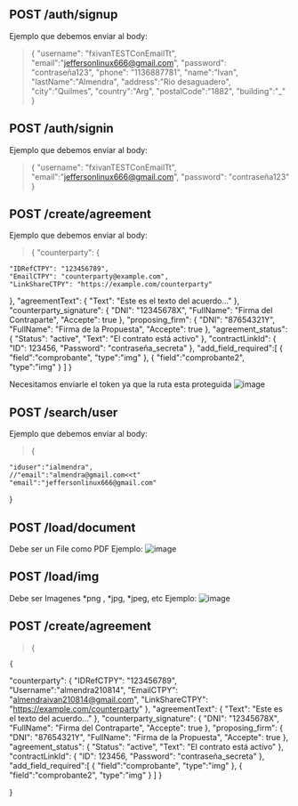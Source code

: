 ## POST /auth/signup

Ejemplo que debemos enviar al body:

> {
> "username": "fxivanTESTConEmailTt",
> "email":"jeffersonlinux666@gmail.com",
> "password": "contraseña123",
> "phone": "1136887781",
> "name":"Ivan",
> "lastName":"Almendra",
> "address":"Rio desaguadero",
> "city":"Quilmes",
> "country":"Arg",
> "postalCode":"1882",
> "building":"\_"
> }

## POST /auth/signin

Ejemplo que debemos enviar al body:

> {
> "username": "fxivanTESTConEmailTt",
> "email":"jeffersonlinux666@gmail.com",
> "password": "contraseña123"
> }

## POST /create/agreement

Ejemplo que debemos enviar al body:

> {
> "counterparty": {

    "IDRefCTPY": "123456789",
    "EmailCTPY": "counterparty@example.com",
    "LinkShareCTPY": "https://example.com/counterparty"

},
"agreementText": {
"Text": "Este es el texto del acuerdo..."
},
"counterparty_signature": {
"DNI": "12345678X",
"FullName": "Firma del Contraparte",
"Accepte": true
},
"proposing_firm": {
"DNI": "87654321Y",
"FullName": "Firma de la Propuesta",
"Accepte": true
},
"agreement_status": {
"Status": "active",
"Text": "El contrato está activo"
},
"contractLinkId": {
"ID": 123456,
"Password": "contraseña_secreta"
},
"add_field_required":[
{
"field":"comprobante",
"type":"img"
},
{
"field":"comprobante2",
"type":"img"
}
]
}

Necesitamos enviarle el token ya que la ruta esta proteguida
![image](https://github.com/FxIvan/microservice-tratoseguro/assets/62405720/a93f3ce7-28b9-4345-9862-cf48aa47a3fc)

## POST /search/user

Ejemplo que debemos enviar al body:

> {

    "iduser":"ialmendra",
    //"email":"almendra@gmail.com<<t"
    "email":"jeffersonlinux666@gmail.com"

}

>

## POST /load/document

Debe ser un File como PDF
Ejemplo:
![image](https://github.com/FxIvan/microservice-tratoseguro/assets/62405720/ae1ac73a-5b6b-4ccf-a259-619c7085d5df)

## POST /load/img

Debe ser Imagenes *png , *jpg, \*jpeg, etc
Ejemplo:
![image](https://github.com/FxIvan/microservice-tratoseguro/assets/62405720/3a0923fe-9b72-425d-83d7-872498473c6a)

## POST /create/agreement

> {

    {

"counterparty": {
"IDRefCTPY": "123456789",
"Username":"almendra210814",
"EmailCTPY": "almendraivan210814@gmail.com",
"LinkShareCTPY": "https://example.com/counterparty"
},
"agreementText": {
"Text": "Este es el texto del acuerdo..."
},
"counterparty_signature": {
"DNI": "12345678X",
"FullName": "Firma del Contraparte",
"Accepte": true
},
"proposing_firm": {
"DNI": "87654321Y",
"FullName": "Firma de la Propuesta",
"Accepte": true
},
"agreement_status": {
"Status": "active",
"Text": "El contrato está activo"
},
"contractLinkId": {
"ID": 123456,
"Password": "contraseña_secreta"
},
"add_field_required":[
{
"field":"comprobante",
"type":"img"
},
{
"field":"comprobante2",
"type":"img"
}
]
}

}

>
